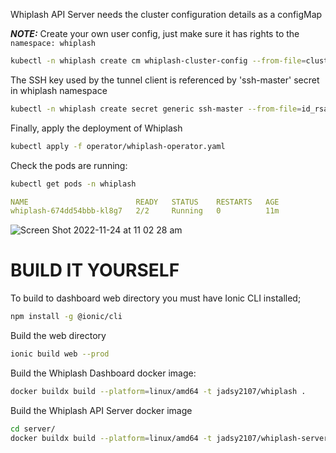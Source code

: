 Whiplash API Server needs the cluster configuration details as a configMap

***NOTE:*** Create your own user config, just make sure it has rights to the `namespace: whiplash`

```bash
kubectl -n whiplash create cm whiplash-cluster-config --from-file=cluster.yaml=.kube/config
```
The SSH key used by the tunnel client is referenced by 'ssh-master' secret in whiplash namespace

```bash
kubectl -n whiplash create secret generic ssh-master --from-file=id_rsa=<YOUR ID KEY FILE>
```

Finally, apply the deployment of Whiplash

```bash
kubectl apply -f operator/whiplash-operator.yaml
```

Check the pods are running: 
```bash
kubectl get pods -n whiplash
```

```yaml
NAME                        READY   STATUS    RESTARTS   AGE
whiplash-674dd54bbb-kl8g7   2/2     Running   0          11m
```


![Screen Shot 2022-11-24 at 11 02 28 am](https://user-images.githubusercontent.com/107200645/203667972-1d9c8091-f8e3-47b2-b050-2868913ab209.png)




# BUILD IT YOURSELF 
To build to dashboard web directory you must have Ionic CLI installed;

```bash
npm install -g @ionic/cli
```

Build the web directory 
```bash
ionic build web --prod
```

Build the Whiplash Dashboard docker image:
```bash
docker buildx build --platform=linux/amd64 -t jadsy2107/whiplash .
```

Build the Whiplash API Server docker image 
```bash
cd server/
docker buildx build --platform=linux/amd64 -t jadsy2107/whiplash-server .
```
